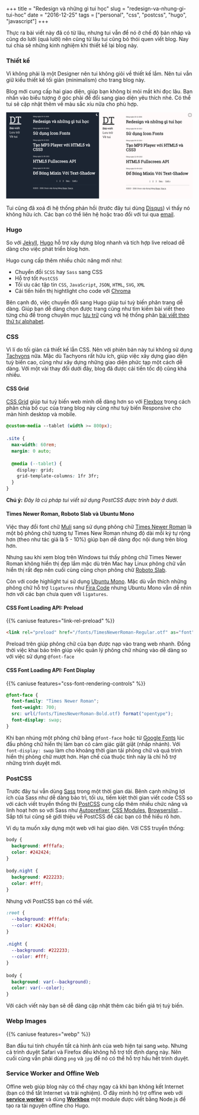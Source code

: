 +++
title = "Redesign và những gì tui học"
slug = "redesign-va-nhung-gi-tui-hoc"
date = "2016-12-25"
tags = ["personal", "css", "postcss", "hugo", "javascript"]
+++

Thực ra bài viết này đã có từ lâu, nhưng tui vẫn để nó ở chế độ bản nháp và cũng do lười (quá lười) nên cũng từ lâu tui cũng bỏ thói quen viết blog. Nay tui chia sẻ những kinh nghiệm khi thiết kế lại blog này.

### Thiết kế

Vì không phải là một Designer nên tui không giỏi về thiết kế lắm. Nên tui vẫn giữ kiểu thiết kế tối giản (minimalism) cho trang blog này.

Blog mới cung cấp hai giao diện, giúp bạn không bị mỏi mắt khi đọc lâu. Bạn nhấn vào biểu tượng ở góc phải để đổi sang giao diện yêu thích nhé. Có thể tui sẽ cập nhật thêm về màu sắc xíu nữa cho phù hợp.

![Dang Thanh Blog - phiên bản light and dark](/images/blog_v2.png)

Tui cũng đã xoá đi hệ thống phản hồi (trước đây tui dùng [Disqus](https://disqus.com/)) vì thấy nó không hữu ích. Các bạn có thể liên hệ hoặc trao đổi với tui qua <a href="mailto:dangvanthanh@dangthanh.org">email</a>.

### Hugo

So với [Jekyll](/blog/blog-va-toi/), [Hugo](https://gohugo.io/) hỗ trợ xây dựng blog nhanh và tích hợp live reload dễ dàng cho việc phát triển blog hơn.

Hugo cung cấp thêm nhiều chức năng mới như:

- Chuyển đổi `SCSS` hay `Sass` sang CSS
- Hỗ trợ tốt `PostCSS`
- Tối ưu các tập tin `CSS`, `JavaScript`, `JSON`, `HTML`, `SVG`, `XML`
- Cải tiến hiển thị hightlight cho code với [Chroma](https://github.com/alecthomas/chroma)

Bên cạnh đó, việc chuyển đổi sang Hugo giúp tui tuỳ biến phân trang dễ dàng. Giúp bạn dễ dàng chọn được trang cũng như tìm kiếm bài viết theo từng chủ đề trong chuyên mục [lưu trữ](/tags) cùng với hệ thống phân [bài viết theo thứ tự alphabet](/tags/css/).

### CSS

Vì lí do tối giản cả thiết kế lẫn CSS. Nên với phiên bản này tui không sử dụng [Tachyons](http://tachyons.io/) nữa. Mặc dù Tachyons rất hữu ích, giúp việc xây dựng giao diện tuỳ biến cao, cũng như xây dựng những giao diện phức tạp một cách dễ dàng. Với một vài thay đổi dưới đây, blog đã được cải tiến tốc độ cũng khá nhiều.

#### CSS Grid

[CSS Grid](https://developer.mozilla.org/en-US/docs/Web/CSS/CSS_Grid_Layout) giúp tui tuỳ biến web mình dễ dàng hơn so với [Flexbox](https://developer.mozilla.org/en-US/docs/Web/CSS/CSS_Flexible_Box_Layout/Basic_Concepts_of_Flexbox) trong cách phân chia bố cục của trang blog này cũng như tuỳ biến Responsive cho màn hình desktop và mobile.

```css
@custom-media --tablet (width >= 800px);

.site {
  max-width: 60rem;
  margin: 0 auto;

  @media (--tablet) {
    display: grid;
    grid-template-columns: 1fr 3fr;
  }
}
```

**Chú ý:** *Đây là cú pháp tui viết sử dụng PostCSS được trình bày ở dưới.*

#### Times Newer Roman, Roboto Slab và Ubuntu Mono

Việc thay đổi font chữ [Muli](https://fonts.google.com/specimen/Muli) sang sử dụng phông chữ [Times Newer Roman](https://timesnewerroman.com/) là một bộ phông chữ tương tự Times New Roman nhưng độ dài mỗi ký tự rộng hơn (theo như tác giả là 5 - 10%) giúp bạn dễ dàng đọc nội dung trên blog hơn.

Nhưng sau khi xem blog trên Windows tui thấy phông chữ Times Newer Roman không hiển thị đẹp lắm mặc dù trên Mac hay Linux phông chữ vẫn hiển thị rất đẹp nên cuối cùng cũng chọn phông chữ [Roboto Slab](https://fonts.google.com/specimen/Roboto+Slab).

Còn với code highlight tui sử dụng [Ubuntu Mono](https://fonts.google.com/specimen/Ubuntu+Mono). Mặc dù vẫn thích những phông chữ hỗ trợ `ligatures` như [Fira Code](https://github.com/tonsky/FiraCode) nhưng Ubuntu Mono vẫn dễ nhìn hơn với các bạn chưa quen với `ligatures`.

#### CSS Font Loading API: Preload

{{% caniuse features="link-rel-preload" %}}

```html
<link rel="preload" href="/fonts/TimesNewerRoman-Regular.otf" as="font" type="font/otf" crossorigin>
```

Preload trên giúp phông chữ của bạn được nạp vào trang web nhanh. Đồng thời việc khai báo trên giúp việc quản lý phông chữ nhúng vào dễ dàng so với việc sử dụng `@font-face`

#### CSS Font Loading API: Font Display

{{% caniuse features="css-font-rendering-controls" %}}

```css
@font-face {
  font-family: "Times Newer Roman";
  font-weight: 700;
  src: url(/fonts/TimesNewerRoman-Bold.otf) format("opentype");
  font-display: swap;
}
```

Khi bạn nhúng một phông chữ bằng `@font-face` hoặc từ [Google Fonts](https://fonts.google.com/) lúc đầu phông chữ hiển thị làm bạn có cảm giác giật giật (nhấp nhánh). Với 
`font-display: swap` làm cho khoảng thời gian tải phông chữ và quá trình hiển thị phông chữ mượt hơn. Hạn chế của thuộc tính này là chỉ hỗ trợ những trình duyệt mới.

### PostCSS

Trước đây tui vẫn dùng [Sass](/blog/su-dung-sass/) trong một thời gian dài. Bênh cạnh những lợi ích của Sass như dễ dàng bảo trì, tối ưu, tiếm kiệt thời gian viết code CSS so với cách viết truyền thống thì [PostCSS](https://postcss.org/) cung cấp thêm nhiều chức năng và linh hoạt hơn so với Sass như [Autoprefixer](https://github.com/postcss/autoprefixer), [CSS Modules](https://github.com/css-modules/css-modules), [Browserslist](https://github.com/browserslist/browserslist)... Sắp tới tui cũng sẽ giới thiệu về PostCSS để các bạn có thể hiểu rõ hơn.

Ví dụ ta muốn xây dựng một web với hai giao diện. Với CSS truyền thống:

```css
body {
  background: #fffafa;
  color: #242424;
}

body.night {
  background: #222233;
  color: #fff;
}
```

Nhưng với PostCSS bạn có thể viết.

```css
:root {
  --background: #fffafa;
  --color: #242424;
}

.night {
  --background: #222233;
  --color: #fff;
}

body {
  background: var(--background);
  color: var(--color);
}
```

Với cách viết này bạn sẽ dễ dàng cập nhật thêm các biến giá trị tuỳ biến.

### Webp Images

{{% caniuse features="webp" %}}

Ban đầu tui tính chuyển tất cả hình ảnh của web hiện tại sang `webp`. Nhưng cả trình duyệt Safari và Firefox đều không hỗ trợ tốt định dạng này. Nên cuối cùng vẫn phải dùng `png` và `jpg` để nó có thể hỗ trợ hầu hết trình duyệt.

### Service Worker and Offine Web

Offine web giúp blog này có thể chạy ngay cả khi bạn không kết Internet (bạn có thể tắt Internet và trải nghiệm). Ở đây mình hộ trợ offine web với **[service worker](https://developers.google.com/web/fundamentals/primers/service-workers/)** và dùng **[Workbox](https://developers.google.com/web/tools/workbox/)** một module được viết bằng Node.js để tạo ra tài nguyên offine cho Hugo.
